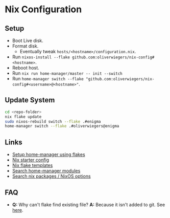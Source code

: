 # Nix Configuration

## Setup

- Boot Live disk.
- Format disk.
  - Eventually tweak `hosts/<hostname>/configuration.nix`.
- Run `nixos-install --flake github.com:oliverwiegers/nix-config#<hostname>`.
- Reboot host.
- Run `nix run home-manager/master -- init --switch`
- Run `home-manager switch --flake "github.com:oliverwiegers/nix-config#<username>@<hostname>"`.

## Update System

```bash
cd <repo-folder>
nix flake update
sudo nixos-rebuild switch --flake .#enigma
home-manager switch --flake .#oliverwiegers@enigma
```

## Links

- [Setup home-manager using flakes](https://nix-community.github.io/home-manager/index.html#sec-flakes-standalone)
- [Nix starter config](https://github.com/Misterio77/nix-starter-configs)
- [Nix flake templates](https://github.com/NixOS/templates/tree/master)
- [Search home-manager modules](https://mipmip.github.io/home-manager-option-search/?query=programs.zsh)
- [Search nix packages / NixOS options](https://search.nixos.org/packages)

## FAQ

- **Q:** Why can't flake find existing file?
  **A:** Because it isn't added to git. See [here](https://discourse.nixos.org/t/flake-based-home-manager-cannot-find-home-nix/18356).
